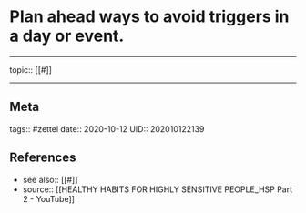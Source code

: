# Plan ahead ways to avoid triggers in a day or event.

---

topic:: [[#]]

---
## Meta
tags:: #zettel
date:: 2020-10-12
UID:: 202010122139
## References
- see also:: [[#]]
- source:: [[HEALTHY HABITS FOR HIGHLY SENSITIVE PEOPLE_HSP Part 2 - YouTube]]